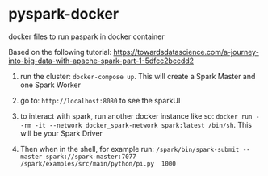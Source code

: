 # pyspark-docker
docker files to run paspark in docker container

Based on the following tutorial:
https://towardsdatascience.com/a-journey-into-big-data-with-apache-spark-part-1-5dfcc2bccdd2

1. run the cluster: `docker-compose up`. This will create a Spark Master and one Spark Worker

3. go to: `http://localhost:8080` to see the sparkUI

4. to interact with spark, run another docker instance like so: `docker run --rm -it --network docker_spark-network spark:latest /bin/sh`. This will be your Spark Driver

5. Then when in the shell, for example run: `/spark/bin/spark-submit --master spark://spark-master:7077 /spark/examples/src/main/python/pi.py  1000`
